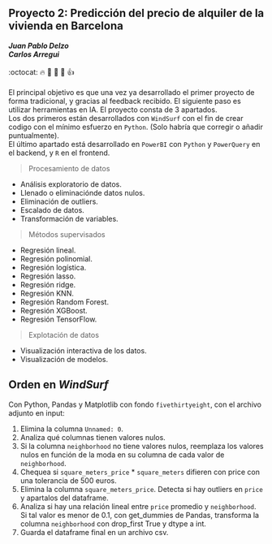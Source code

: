 ## Proyecto 2: Predicción del precio de alquiler de la vivienda en Barcelona 
***Juan Pablo Delzo***<br>
***Carlos Arregui***<br> <br>
:octocat: :fire: :pray: :muscle: :walking: :thumbsup:<br> <br>
El principal objetivo es que una vez ya desarrollado el primer proyecto de forma tradicional, y gracias al feedback recibido. El siguiente paso es utilizar herramientas en IA.
El proyecto consta de 3 apartados. <br>
Los dos primeros están desarrollados con `WindSurf` con el fin de crear codigo con el mínimo esfuerzo en `Python`. (Solo habría que corregir o añadir puntualmente).<br>
El último apartado está desarrollado en `PowerBI` con `Python` y `PowerQuery` en el backend, y `R` en el frontend. <br>
> Procesamiento de datos
- Análisis exploratorio de datos.
- Llenado o eliminaciónde datos nulos.
- Eliminación de outliers.
- Escalado de datos.
- Transformación de variables.
> Métodos supervisados
- Regresión lineal.
- Regresión polinomial.
- Regresión logística.
- Regresión lasso.
- Regresión ridge.
- Regresión KNN.
- Regresión Random Forest.
- Regresión XGBoost.
- Regresión TensorFlow.
> Explotación de datos
- Visualización interactiva de los datos.
- Visualización de modelos. 

## Orden en *WindSurf*
Con Python, Pandas y Matplotlib con fondo `fivethirtyeight`, con el archivo adjunto en input: <br>
1. Elimina la columna `Unnamed: 0`. 
2. Analiza qué columnas tienen valores nulos. 
3. Si la columna `neighborhood` no tiene valores nulos, reemplaza los valores nulos en función de la moda en su columna de cada valor de `neighborhood`. 
4. Chequea si `square_meters_price` * `square_meters` difieren con price con una tolerancia de 500 euros. 
5. Elimina la columna `square_meters_price`. Detecta si hay outliers en `price` y apartalos del dataframe. 
6. Analiza si hay una relación lineal entre `price` promedio y `neighborhood`. Si tal valor es menor de 0.1, con get_dummies de Pandas, transforma la columna `neighborhood` con drop_first True y dtype a int. 
7. Guarda el dataframe final en un archivo csv.
